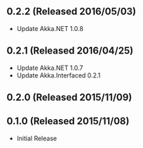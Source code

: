## 0.2.2 (Released 2016/05/03)

* Update Akka.NET 1.0.8

## 0.2.1 (Released 2016/04/25)

* Update Akka.NET 1.0.7
* Update Akka.Interfaced 0.2.1

## 0.2.0 (Released 2015/11/09)

## 0.1.0 (Released 2015/11/08)

* Initial Release
